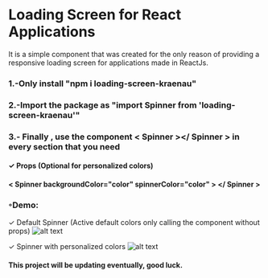 # Loading Screen for React Applications

It is a simple component that was created for the only reason of providing a responsive loading screen for applications made in ReactJs.

### 1.-Only install "npm i loading-screen-kraenau"

### 2.-Import the package as "import Spinner from 'loading-screen-kraenau'"

### 3.- Finally , use the component < Spinner ></ Spinner > in every section that you need


#### ✓ Props (Optional for personalized colors)
#### < Spinner backgroundColor="color" spinnerColor="color" > </ Spinner >

### ◦Demo:
✓ Default Spinner (Active default colors only calling the component without props)
![alt text](https://cdn.discordapp.com/attachments/605904561995120652/816384536006492190/ezgif.com-video-to-gif.gif)

✓ Spinner with personalized colors
![alt text](https://cdn.discordapp.com/attachments/605904561995120652/816384541128261632/ezgif.com-video-to-gif-1.gif)

#### This project will be updating eventually, good luck.

